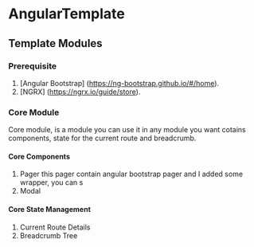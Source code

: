 # AngularTemplate


## Template Modules

### Prerequisite
1. [Angular Bootstrap] (https://ng-bootstrap.github.io/#/home).
2. [NGRX] (https://ngrx.io/guide/store).
### Core Module
Core module, is a module you can use it in any module you want cotains components, state for the current route and breadcrumb.

#### Core Components
1. Pager
this pager contain angular bootstrap pager and I added some wrapper, you can s
2. Modal 

#### Core State Management
1. Current Route Details
2. Breadcrumb Tree
